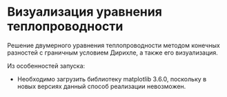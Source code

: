 # Визуализация уравнения теплопроводности

Решение двумерного уравнения теплопроводности методом конечных разностей с граничным условием Дирихле, а также его визуализация.

Из особенностей запуска:

  - Необходимо загрузить библиотеку matplotlib  3.6.0, поскольку в новых версиях данный способ реализации невозможен. 

